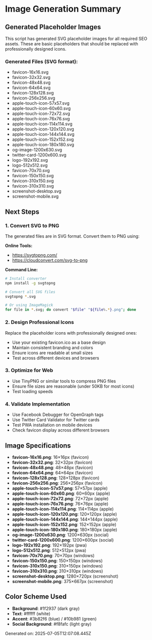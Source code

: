 # Image Generation Summary

## Generated Placeholder Images

This script has generated SVG placeholder images for all required SEO assets. These are basic placeholders that should be replaced with professionally designed icons.

### Generated Files (SVG format):
- favicon-16x16.svg
- favicon-32x32.svg
- favicon-48x48.svg
- favicon-64x64.svg
- favicon-128x128.svg
- favicon-256x256.svg
- apple-touch-icon-57x57.svg
- apple-touch-icon-60x60.svg
- apple-touch-icon-72x72.svg
- apple-touch-icon-76x76.svg
- apple-touch-icon-114x114.svg
- apple-touch-icon-120x120.svg
- apple-touch-icon-144x144.svg
- apple-touch-icon-152x152.svg
- apple-touch-icon-180x180.svg
- og-image-1200x630.svg
- twitter-card-1200x600.svg
- logo-192x192.svg
- logo-512x512.svg
- favicon-70x70.svg
- favicon-150x150.svg
- favicon-310x150.svg
- favicon-310x310.svg
- screenshot-desktop.svg
- screenshot-mobile.svg

## Next Steps

### 1. Convert SVG to PNG
The generated files are in SVG format. Convert them to PNG using:

**Online Tools:**
- https://svgtopng.com/
- https://cloudconvert.com/svg-to-png

**Command Line:**
```bash
# Install converter
npm install -g svgtopng

# Convert all SVG files
svgtopng *.svg

# Or using ImageMagick
for file in *.svg; do convert "$file" "${file%.*}.png"; done
```

### 2. Design Professional Icons
Replace the placeholder icons with professionally designed ones:

- Use your existing favicon.ico as a base design
- Maintain consistent branding and colors
- Ensure icons are readable at small sizes
- Test across different devices and browsers

### 3. Optimize for Web
- Use TinyPNG or similar tools to compress PNG files
- Ensure file sizes are reasonable (under 50KB for most icons)
- Test loading speeds

### 4. Validate Implementation
- Use Facebook Debugger for OpenGraph tags
- Use Twitter Card Validator for Twitter cards
- Test PWA installation on mobile devices
- Check favicon display across different browsers

## Image Specifications

- **favicon-16x16.png**: 16×16px (favicon)
- **favicon-32x32.png**: 32×32px (favicon)
- **favicon-48x48.png**: 48×48px (favicon)
- **favicon-64x64.png**: 64×64px (favicon)
- **favicon-128x128.png**: 128×128px (favicon)
- **favicon-256x256.png**: 256×256px (favicon)
- **apple-touch-icon-57x57.png**: 57×57px (apple)
- **apple-touch-icon-60x60.png**: 60×60px (apple)
- **apple-touch-icon-72x72.png**: 72×72px (apple)
- **apple-touch-icon-76x76.png**: 76×76px (apple)
- **apple-touch-icon-114x114.png**: 114×114px (apple)
- **apple-touch-icon-120x120.png**: 120×120px (apple)
- **apple-touch-icon-144x144.png**: 144×144px (apple)
- **apple-touch-icon-152x152.png**: 152×152px (apple)
- **apple-touch-icon-180x180.png**: 180×180px (apple)
- **og-image-1200x630.png**: 1200×630px (social)
- **twitter-card-1200x600.png**: 1200×600px (social)
- **logo-192x192.png**: 192×192px (pwa)
- **logo-512x512.png**: 512×512px (pwa)
- **favicon-70x70.png**: 70×70px (windows)
- **favicon-150x150.png**: 150×150px (windows)
- **favicon-310x150.png**: 310×150px (windows)
- **favicon-310x310.png**: 310×310px (windows)
- **screenshot-desktop.png**: 1280×720px (screenshot)
- **screenshot-mobile.png**: 375×667px (screenshot)

## Color Scheme Used

- **Background**: #1f2937 (dark gray)
- **Text**: #ffffff (white)
- **Accent**: #3b82f6 (blue) / #10b981 (green)
- **Social Background**: #f8fafc (light gray)

Generated on: 2025-07-05T12:07:08.445Z
